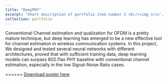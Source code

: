 ```yaml
---
title: "DeepPHY"
excerpt: "Short description of portfolio item number 2 <br/><img src='/images/500x300.png'>"
collection: portfolio
---
```


<!---
This is an item in your portfolio. It can be have images or nice text. If you name the file .md, it will be parsed as markdown. If you name the file .html, it will be parsed as HTML. 
--->

Conventional Channel estimation and qualization for OFDM is a pretty mature technique, but deep learning has emerged to be a new effective tool for channel estimation in wireless communication systems. In this project, We designed and tested several neural networks with different architectures, proved that with sufficient training data, deep learning models can surpass 802.11ax PHY baseline with conventional channel estimation, especially in the low Signal-Noise Ratio cases.

======
[Download poster here](http://changshiraine.github.io/files/cisco_DeepPHY.pdf)
